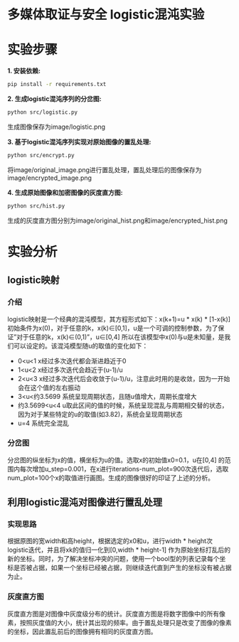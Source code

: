 # 多媒体取证与安全 logistic混沌实验

# 实验步骤

**1. 安装依赖:**

```bash
pip install -r requirements.txt
```

**2. 生成logistic混沌序列的分岔图:**

```bash
python src/logistic.py
```

生成图像保存为image/logistic.png

**3. 基于logistic混沌序列实现对原始图像的置乱处理:**

```bash
python src/encrypt.py
```

将image/original_image.png进行置乱处理，置乱处理后的图像保存为image/encrypted_image.png

**4. 生成原始图像和加密图像的灰度直方图:**

```bash
python src/hist.py
```

生成的灰度直方图分别为image/original_hist.png和image/encrypted_hist.png

# 实验分析

## logistic映射

### 介绍

logistic映射是一个经典的混沌模型，其方程形式如下：x(k+1)=u * x(k) * [1-x(k)]
初始条件为x(0)，对于任意的k，x(k)∈[0,1]，u是一个可调的控制参数，为了保证”对于任意的k，x(k)∈(0,1)”，u∈[0,4]
所以在该模型中x(0)与u是未知量，是我们可以设定的。该混沌模型随u的取值的变化如下：

- 0<u<1 x经过多次迭代都会渐进趋近于0
- 1<u<2 x经过多次迭代会趋近于(u-1)/u
- 2<u<3 x经过多次迭代后会收敛于(u-1)/u，注意此时用的是收敛，因为一开始会在这个值的左右振动
- 3<u<约3.5699 系统呈现周期状态，且随u值增大，周期长度增大
- 约3.5699<u<4 u取此区间的值的时候，系统呈现混乱与周期相交替的状态，因为对于某些特定的u的取值(如3.82)，系统会呈现周期状态
- u=4 系统完全混乱

### 分岔图

分岔图的纵坐标为x的值，横坐标为u的值。选取x的初始值x0=0.1，u在[0,4]
的范围内每次增加u_step=0.001，在x进行iterations-num_plot=900次迭代后，选取num_plot=100个x的取值进行画图。生成的图像很好的印证了上述的分析。

## 利用logistic混沌对图像进行置乱处理

### 实现思路

根据原图的宽width和高height，根据选定的x0和u，进行width * height次logistic迭代，并且将xk的值归一化到[0,width * height-1]
作为原始坐标打乱后的新的坐标。同时，为了解决坐标冲突的问题，使用一个bool型的列表记录每个坐标是否被占据，如果一个坐标已经被占据，则继续迭代直到产生的坐标没有被占据为止。

### 灰度直方图

灰度直方图是对图像中灰度级分布的统计。灰度直方图是将数字图像中的所有像素，按照灰度值的大小，统计其出现的频率。由于置乱处理只是改变了图像的像素的坐标，因此置乱前后的图像拥有相同的灰度直方图。